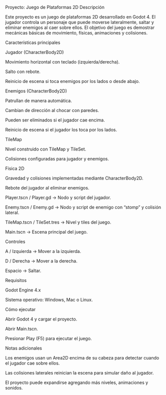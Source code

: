 Proyecto: Juego de Plataformas 2D
Descripción

Este proyecto es un juego de plataformas 2D desarrollado en Godot 4.
El jugador controla un personaje que puede moverse lateralmente, saltar y eliminar enemigos al caer sobre ellos.
El objetivo del juego es demostrar mecánicas básicas de movimiento, físicas, animaciones y colisiones.

Características principales

Jugador (CharacterBody2D)

Movimiento horizontal con teclado (izquierda/derecha).

Salto con rebote.

Reinicio de escena si toca enemigos por los lados o desde abajo.

Enemigos (CharacterBody2D)

Patrullan de manera automática.

Cambian de dirección al chocar con paredes.

Pueden ser eliminados si el jugador cae encima.

Reinicio de escena si el jugador los toca por los lados.

TileMap

Nivel construido con TileMap y TileSet.

Colisiones configuradas para jugador y enemigos.

Física 2D

Gravedad y colisiones implementadas mediante CharacterBody2D.

Rebote del jugador al eliminar enemigos.


Player.tscn / Player.gd → Nodo y script del jugador.

Enemy.tscn / Enemy.gd → Nodo y script de enemigo con “stomp” y colisión lateral.

TileMap.tscn / TileSet.tres → Nivel y tiles del juego.

Main.tscn → Escena principal del juego.

Controles

A / Izquierda → Mover a la izquierda.

D / Derecha → Mover a la derecha.

Espacio → Saltar.

Requisitos

Godot Engine 4.x

Sistema operativo: Windows, Mac o Linux.

Cómo ejecutar

Abrir Godot 4 y cargar el proyecto.

Abrir Main.tscn.

Presionar Play (F5) para ejecutar el juego.

Notas adicionales

Los enemigos usan un Area2D encima de su cabeza para detectar cuando el jugador cae sobre ellos.

Las colisiones laterales reinician la escena para simular daño al jugador.

El proyecto puede expandirse agregando más niveles, animaciones y sonidos.
